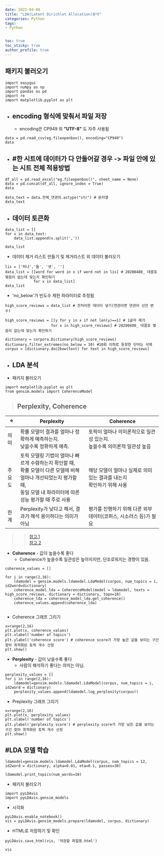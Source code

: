 ```yaml
---
date: 2022-04-08
title: "LDA(Latent Dirichlet Allocation)분석"
categories: Python
tags: 
- Python


toc: true  
toc_sticky: true 
author_profile: true
---
```


## 패키지 불러오기
```
import easygui
import numpy as np
import pandas as pd
import re
import matplotlib.pyplot as plt
```


* ## encoding 형식에 맞춰서 파일 저장

  - encoding은 CP949 외 __"UTF-8"__ 도 자주 사용됨
```
data = pd.read_csv(eg.fileopenbox(), encoding="CP949")
data
```



* ## #한 시트에 데이터가 다 안들어갈 경우 -> 파일 안에 있는 시트 전체 적용방법

```
df_all = pd.read_excel("eg.fileopenbox()", sheet_name = None)
data = pd.concat(df_all, ignore_index = True)
data
```

```
data_text = data.전체_연관어.astype("str") # 문자열
data_text
```




* ## 데이터 토큰화

```
data_list = []
for x in data_text:
    data_list.append(x.split(','))

data_list    
```


  - 데이터 제거 리스트 만들기 및 제거리스트 외 데이터 불러오기
```
lis = ['하나','둘', '셋', '']
data_list = [[word for word in x if word not in lis] # 20200408_ 대괄호 맺음이 없는데 맞는지 확인하기
             for x in data_list]
data_list
```


  - 'no_below'가 빈도수 제한 파라미터로 추정됨
```
high_score_reviews = data_list # 전처리한 데이터 넣기(연관어면 연관어 선언 변수)

high_score_reviews = [[y for y in x if not len(y)==1] # 1글자 제거
                     for x in high_score_reviews] # 20200408_ 대괄호 맺음이 없는데 맞는지 확인하기

dictionary = corpora.Dictionary(high_score_reviews)
dictionary.filter_extremes(no_below = 10) #10회 이하로 등장한 단어는 삭제 
corpus = [dictionary.doc2bow(text) for text in high_score_reviews]
```



* ## LDA 분석


- 패키지 불러오기
```
import matplotlib.pyplot as plt
from gensim.models import CoherenceModel
```


> ## Perplexity, Coherence


⭐ |Perplexity | Coherence
---------|----------|---------
 의미 | 확률 모델이 결과를 얼마나 정확하게 예측하는지.<br> 낮을수록 정확하게 예측. | 토픽이 얼마나 의미론적으로 일관성 있는지. <br>높을수록 의미론적 일관성 높음
주요도 | 토픽 모델링 기법이 얼마나 빠르게 수렴하는지 확인할 때,<br> 확률 모델이 다른 모델에 비해 얼마나 개선되었는지 평가할 때,<br> 동일 모델 내 파라미터에 따른 성능 평가할 때 주로 사용| 해당 모델이 얼마나 실제로 의미있는 결과를 내는지<br> 확인하기 위해 사용 
한계 | Perplexity가 낮다고 해서, 결과가 해석 용이하다는 의미가 아님 | 평가를 진행하기 위해 다른 외부 데이터(코퍼스, 시소러스 등)가 필요

>> [참고.1](https://bab2min.tistory.com/587)<br>
>>[참고.2](https://coredottoday.github.io/2018/09/17/%EB%AA%A8%EB%8D%B8-%ED%8C%8C%EB%9D%BC%EB%AF%B8%ED%84%B0-%ED%8A%9C%EB%8B%9D/)




- **Coherence** - 값이 높을수록 좋다
    - Coherence가 높을수록 일관성은 높아지지만, 단조로워지는 경향이 있음.


```
coherence_values = []

for i in range(2,16):
    ldamodel = gensim.models.ldamodel.LdaModel(corpus, num_topics = i, id2word=dictionary)
    coherence_model_lda = CoherenceModel(model = ldamodel, texts = high_score_reviews, dictionary = dictionary, topn=10)
    coherence_lda = coherence_model_lda.get_coherence()
    coherence_values.append(coherence_lda)
    
```


- Coherence 그래프 그리기
```
x=range(2,16)    
plt.plot(x, coherence_values)
plt.xlabel('number of topics')
plt.ylabel('coherence score') # coherence score가 가장 높은 값을 보이는 구간 찾아 최적화된 토픽 개수 선정
plt.show()
```



- **Perplexity** - 값이 낮을수록 좋다
  - 사람이 해석하기 좋다는 의미는 아님.

```
perplexity_values = []
for i in range(2,16):
    ldamodel=gensim.models.ldamodel.LdaModel(corpus, num_topics = i, id2word = dictionary)
    perplexity_values.append(ldamodel.log_perplexity(corpus))
```


- Preplexity 그래프 그리기
```
x=range(2,16)
plt.plot(x, perplexity_values)
plt.xlabel('number of topics')
plt.ylabel('perplexity score') # perplexity score가 가장 낮은 값을 보이는 구간 찾아 최적화된 토픽 개수 선정
plt.show()
```

## #LDA 모델 학습

```
ldamodel=gensim.models.ldamodel.LdaModel(corpus, num_topics = 12, id2word = dictionary, alpha=0.01, eta=0.1, passes=30)

ldamodel.print_topics(num_words=10)
```

- 패키지 불러오기
```
import pyLDAvis
import pyLDAvis.gensim_models
```

- 시각화
```
pyLDAvis.enable_notebook()
vis = pyLDAvis.gensim_models.prepare(ldamodel, corpus, dictionary)
```

- HTML로 저장하기 및 확인

```
pyLDAvis.save_html(vis, '저장할 파일명.html')

vis
```